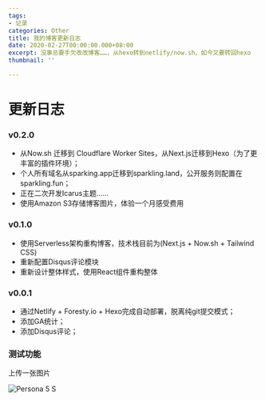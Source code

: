 ```yaml
---
tags:
- 记录
categories: Other
title: 我的博客更新日志
date: 2020-02-27T00:00:00.000+08:00
excerpt: 没事总要手欠改改博客……，从hexo转到netlify/now.sh，如今又要转回hexo
thumbnail: ''

---
```

# 更新日志

### v0.2.0

* 从Now.sh 迁移到 Cloudflare Worker Sites，从Next.js迁移到Hexo（为了更丰富的插件环境）；
* 个人所有域名从sparking.app迁移到sparkling.land，公开服务则配置在sparkling.fun；
* 正在二次开发Icarus主题……
* 使用Amazon S3存储博客图片，体验一个月感受费用

### v0.1.0

* 使用Serverless架构重构博客，技术栈目前为(Next.js + Now.sh + Tailwind CSS)
* 重新配置Disqus评论模块
* 重新设计整体样式，使用React组件重构整体

### v0.0.1

* 通过Netlify + Foresty.io + Hexo完成自动部署，脱离纯git提交模式；
* 添加GA统计；
* 添加Disqus评论；

### 测试功能

上传一张图片

![Persona 5 S](https://oss.sparkling.fun/puburl/OVSBt7eM_W/p5s.jpg)